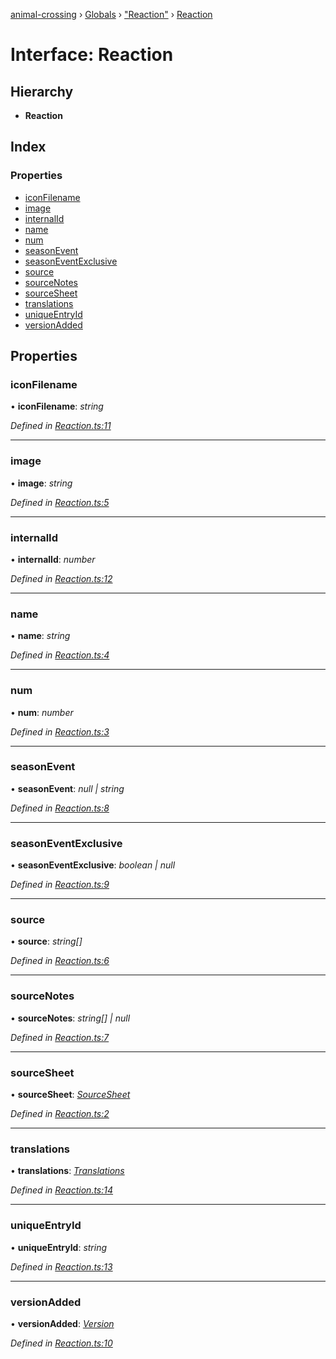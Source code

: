 [animal-crossing](../README.md) › [Globals](../globals.md) › ["Reaction"](../modules/_reaction_.md) › [Reaction](_reaction_.reaction.md)

# Interface: Reaction

## Hierarchy

* **Reaction**

## Index

### Properties

* [iconFilename](_reaction_.reaction.md#iconfilename)
* [image](_reaction_.reaction.md#image)
* [internalId](_reaction_.reaction.md#internalid)
* [name](_reaction_.reaction.md#name)
* [num](_reaction_.reaction.md#num)
* [seasonEvent](_reaction_.reaction.md#seasonevent)
* [seasonEventExclusive](_reaction_.reaction.md#seasoneventexclusive)
* [source](_reaction_.reaction.md#source)
* [sourceNotes](_reaction_.reaction.md#sourcenotes)
* [sourceSheet](_reaction_.reaction.md#sourcesheet)
* [translations](_reaction_.reaction.md#translations)
* [uniqueEntryId](_reaction_.reaction.md#uniqueentryid)
* [versionAdded](_reaction_.reaction.md#versionadded)

## Properties

###  iconFilename

• **iconFilename**: *string*

*Defined in [Reaction.ts:11](https://github.com/Norviah/animal-crossing/blob/3d769dc/module/types/Reaction.ts#L11)*

___

###  image

• **image**: *string*

*Defined in [Reaction.ts:5](https://github.com/Norviah/animal-crossing/blob/3d769dc/module/types/Reaction.ts#L5)*

___

###  internalId

• **internalId**: *number*

*Defined in [Reaction.ts:12](https://github.com/Norviah/animal-crossing/blob/3d769dc/module/types/Reaction.ts#L12)*

___

###  name

• **name**: *string*

*Defined in [Reaction.ts:4](https://github.com/Norviah/animal-crossing/blob/3d769dc/module/types/Reaction.ts#L4)*

___

###  num

• **num**: *number*

*Defined in [Reaction.ts:3](https://github.com/Norviah/animal-crossing/blob/3d769dc/module/types/Reaction.ts#L3)*

___

###  seasonEvent

• **seasonEvent**: *null | string*

*Defined in [Reaction.ts:8](https://github.com/Norviah/animal-crossing/blob/3d769dc/module/types/Reaction.ts#L8)*

___

###  seasonEventExclusive

• **seasonEventExclusive**: *boolean | null*

*Defined in [Reaction.ts:9](https://github.com/Norviah/animal-crossing/blob/3d769dc/module/types/Reaction.ts#L9)*

___

###  source

• **source**: *string[]*

*Defined in [Reaction.ts:6](https://github.com/Norviah/animal-crossing/blob/3d769dc/module/types/Reaction.ts#L6)*

___

###  sourceNotes

• **sourceNotes**: *string[] | null*

*Defined in [Reaction.ts:7](https://github.com/Norviah/animal-crossing/blob/3d769dc/module/types/Reaction.ts#L7)*

___

###  sourceSheet

• **sourceSheet**: *[SourceSheet](../enums/_reaction_.sourcesheet.md)*

*Defined in [Reaction.ts:2](https://github.com/Norviah/animal-crossing/blob/3d769dc/module/types/Reaction.ts#L2)*

___

###  translations

• **translations**: *[Translations](_reaction_.translations.md)*

*Defined in [Reaction.ts:14](https://github.com/Norviah/animal-crossing/blob/3d769dc/module/types/Reaction.ts#L14)*

___

###  uniqueEntryId

• **uniqueEntryId**: *string*

*Defined in [Reaction.ts:13](https://github.com/Norviah/animal-crossing/blob/3d769dc/module/types/Reaction.ts#L13)*

___

###  versionAdded

• **versionAdded**: *[Version](../enums/_reaction_.version.md)*

*Defined in [Reaction.ts:10](https://github.com/Norviah/animal-crossing/blob/3d769dc/module/types/Reaction.ts#L10)*
